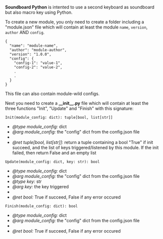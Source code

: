 **Soundboard Python** is intented to use a second keyboard as soundboard but also macro key using Python.

To create a new module, you only need to create a folder including a "module.json" file which will contain at least the module `name`, `version`,  `author` AND `config`.

```
{
  "name": "module-name",
  "author": "module-author",
  "version": "1.0.0",
  "config": {
    "config-1": "value-1", 
    "config-2": "value-2", 
	.
	.
  }
}
```

This file can also contain module-wild configs.

Next you need to create a **\_\_init\_\_.py** file which will contain at least the three functions "Init", "Update" and "Finish" with this signature:

`Init(module_config: dict): tuple[bool, list[str]]`

* *@type module_config:* dict
* *@arg module_config:* the "config" dict from the config.json file
* 
* *@ret tuple[bool, list[str]]*: return a tuple containing a bool "True" if init succeed, and the list of keys triggered/listened by this module. If the init failed, then return False and an empty list

`Update(module_config: dict, key: str): bool`

* *@type module_config:* dict
* *@arg module_config:* the "config" dict from the config.json file
* *@type key:* str
* *@arg key:* the key triggered
* 
* *@ret bool:* True if succeed, False if any error occured

`Finish(module_config: dict): bool`

* *@type module_config:* dict
* *@arg module_config:* the "config" dict from the config.json file
* 
* *@ret bool:* True if succeed, False if any error occured

